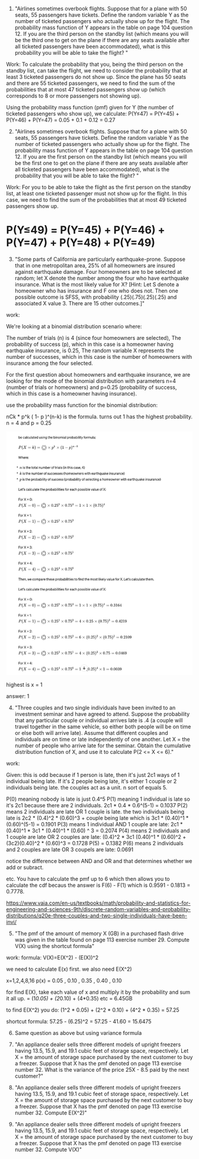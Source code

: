 1. "Airlines sometimes overbook flights. Suppose that for a plane with 50 seats, 55 passengers have tickets. Define the random variable Y as the number of ticketed passengers who actually show up for the flight. The probability mass function of Y appears in the table on page 104 question 12. If you are the third person on the standby list (which means you will be the third one to get on the plane if there are any seats available after all ticketed passengers have been accommodated), what is this probability you will be able to take the flight? "

Work:
To calculate the probability that you, being the third person on the standby list, can take the flight, we need to consider the probability that at least 3 ticketed passengers do not show up. Since the plane has 50 seats and there are 55 ticketed passengers, we need to find the sum of the probabilities that at most 47 ticketed passengers show up (which corresponds to 8 or more passengers not showing up).

Using the probability mass function (pmf) given for Y (the number of ticketed passengers who show up), we calculate:
P(Y≤47) = P(Y=45) + P(Y=46) + P(Y=47) = 0.05 + 0.1 + 0.12 = 0.27


2. "Airlines sometimes overbook flights. Suppose that for a plane with 50 seats, 55 passengers have tickets. Define the random variable Y as the number of ticketed passengers who actually show up for the flight. The probability mass function of Y appears in the table on page 104 question 12. If you are the first person on the standby list (which means you will be the first one to get on the plane if there are any seats available after all ticketed passengers have been accommodated), what is the probability that you will be able to take the flight? " 

Work:
For you to be able to take the flight as the first person on the standby list, at least one ticketed passenger must not show up for the flight. In this case, we need to find the sum of the probabilities that at most 49 ticketed passengers show up.


P(Y≤49) = P(Y=45) + P(Y=46) + P(Y=47) + P(Y=48) + P(Y=49)
= 




3. "Some parts of California are particularly earthquake-prone. Suppose that in one metropolitan area, 25% of all homeowners are insured against earthquake damage. Four homeowners are to be selected at random; let X denote the number among the four who have earthquake insurance. What is the most likely value for X? [Hint: Let S denote a homeowner who has insurance and F one who does not. Then one possible outcome is SFSS, with probability (.25)(.75)(.25)(.25) and associated X value 3. There are 15 other outcomes.]"

work:

We're looking at a binomial distribution scenario where:

The number of trials (n) is 4 (since four homeowners are selected),
The probability of success (p), which in this case is a homeowner having earthquake insurance, is 0.25,
The random variable X represents the number of successes, which in this case is the number of homeowners with insurance among the four selected.

For the first question about homeowners and earthquake insurance, we are looking for the mode of the binomial distribution with parameters n=4 (number of trials or homeowners) and 
p=0.25 (probability of success, which in this case is a homeowner having insurance).

use the probability mass function for the binomial distribution:

nCk * p^k ( 1- p )^(n-k) is the formula. turns out 1 has the highest probability. n = 4 and p = 0.25

![chap_3_problem_set1.png](../images/chap_3_problem_set1.png)

highest is x = 1

answer:
1


4. "Three couples and two single individuals have been invited to an investment seminar and have agreed to attend. Suppose the probability that any particular couple or individual arrives late is .4 (a couple will travel together in the same vehicle, so either both people will be on time or else both will arrive late). Assume that different couples and individuals are on time or late independently of one another. Let X = the number of people who arrive late for the seminar. Obtain the cumulative distribution function of X, and use it to calculate P(2 <= X <= 6)."

work:

Given:
this is odd because if 1 person is late, then it's just 2c1 ways of 1 individual being late.
If it's 2 people being late, it's either 1 couple or 2 individuals being late.
the couples act as a unit. n sort of equals 5. 

P(0) meaning nobody is late is just 0.4^5
P(1) meaning 1 individual is late so it's 2c1 because there are 2 individuals. 2c1 * 0.4 * 0.6^(5-1) = 0.1037
P(2) means 2 individuals are late OR 1 couple is late. the two individuals being late is 2c2 * (0.4)^2 * (0.60)^3 + couple being late which is 3c1 * (0.40)^1 * (0.60)^(5-1) = 0.1901
P(3) means  1 individual AND 1 couple are late: 2c1 * (0.40)^1 * 3c1 * (0.40)^1 * (0.60) ^ 3 = 0.2074
P(4) means 2 individuals and 1 couple are late OR 2 couples are late: (0.4)^2 * 3c1 (0.40)^1 * (0.60)^2 + (3c2)(0.40)^2 * (0.60)^3 = 0.1728
P(5) = 0.1382
P(6) means 2 individuals and 2 couples are late OR 3 coupels are late: 0.0691

notice the difference between AND and OR and that determines whether we add or subract.

etc. You have to calculate the pmf up to 6 which then allows you to calculate the cdf becaus the answer is F(6) - F(1) which is 0.9591 - 0.1813 = 0.7778.

https://www.vaia.com/en-us/textbooks/math/probability-and-statistics-for-engineering-and-sciences-9th/discrete-random-variables-and-probability-distributions/q20e-three-couples-and-two-single-individuals-have-been-invi/


5. "The pmf of the amount of memory X (GB) in a purchased flash drive was given in the table found on page 113 exercise number 29. Compute V(X) using the shortcut formula"

work:
formula: V(X)=E(X^2) - (E(X))^2

we need to calculate E(x) first. we also need E(X^2)

x=1,2,4,8,16
p(x) = 0.05 , 0.10 , 0.35 , 0.40 , 0.10

for find E(X), take each value of x and multiply it by the probability and sum it all up. = (1*0.05) + (2*0.10) + (4*0.35) etc = 6.45GB

to find E(X^2) you do: (1^2 * 0.05) + (2^2 * 0.10) + (4^2 * 0.35) = 57.25

shortcut formula: 57.25 - (6.25)^2 = 57.25 - 41.60 = 15.6475


6. Same question as above but using variance formula

7. "An appliance dealer sells three different models of upright freezers having 13.5, 15.9, and 19.1 cubic feet of storage space, respectively. Let X = the amount of storage space purchased by the next customer to buy a freezer. Suppose that X has the pmf denoted on page 113 exercise number 32. What is the variance of the price 25X - 8.5 paid by the next customer?"


8. "An appliance dealer sells three different models of upright freezers having 13.5, 15.9, and 19.1 cubic feet of storage space, respectively. Let X = the amount of storage space purchased by the next customer to buy a freezer. Suppose that X has the pmf denoted on page 113 exercise number 32. Compute E(X^2)"


9. "An appliance dealer sells three different models of upright freezers having 13.5, 15.9, and 19.1 cubic feet of storage space, respectively. Let X = the amount of storage space purchased by the next customer to buy a freezer. Suppose that X has the pmf denoted on page 113 exercise number 32. Compute V(X)"



